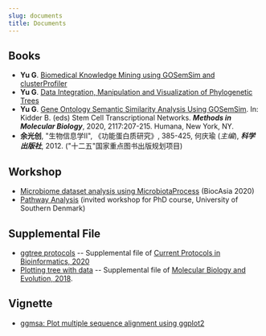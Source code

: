 ```yaml
---
slug: documents
title: Documents
---
```


## <i class="fa fa-book fa-1x" aria-hidden="true"></i> Books

+ **Yu G**. [Biomedical Knowledge Mining using GOSemSim and clusterProfiler](https://yulab-smu.top/biomedical-knowledge-mining-book/)
+ **Yu G**. [Data Integration, Manipulation and Visualization of Phylogenetic Trees](https://yulab-smu.top/treedata-book/)
+ **Yu G**. [Gene Ontology Semantic Similarity Analysis Using
    GOSemSim](http://dx.doi.org/10.1007/978-1-0716-0301-7_11). In:
    Kidder B. (eds) Stem Cell Transcriptional Networks. ***Methods in
    Molecular Biology***, 2020, 2117:207-215. Humana, New York, NY.
+ __余光创__, "生物信息学II", 《功能蛋白质研究》, 385-425, 何庆瑜 (*主编*), __*科学出版社*__, 2012. ("十二五"国家重点图书出版规划项目)


## <i class="fa fa-users fa-1x" aria-hidden="true"></i> Workshop

+ [Microbiome dataset analysis using MicrobiotaProcess](https://yulab-smu.top/MicrobiotaProcessWorkshop/) (BiocAsia 2020)
+ [Pathway Analysis](https://guangchuangyu.github.io/pathway-analysis-workshop/) (invited workshop for PhD course, University of Southern Denmark)


## <i class="fa fa-wheelchair fa-1x" aria-hidden="true"></i> Supplemental File

+ [ggtree protocols](https://github.com/GuangchuangYu/ggtree-current-protocols) -- Supplemental file of [Current Protocols in Bioinformatics, 2020](https://doi.org/10.1002/cpbi.96)
+ [Plotting tree with data](https://github.com/GuangchuangYu/plotting_tree_with_data) -- Supplemental file of [Molecular Biology and Evolution, 2018](https://doi.org/10.1093/molbev/msy194).


## <i class="fa fa-edit fa-1x" aria-hidden="true"></i> Vignette

+ [ggmsa: Plot multiple sequence alignment using ggplot2](https://yulab-smu.top/ggmsa/)

